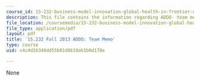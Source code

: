 ```yaml
---
course_id: 15-232-business-model-innovation-global-health-in-frontier-markets-fall-2013
description: This file contains the information regarding ADDO- team memo.
file_location: /coursemedia/15-232-business-model-innovation-global-health-in-frontier-markets-fall-2013/c4c4d16340dd55b01d8619ab1b6d170e_MIT15_232F13_t1_memo.pdf
file_type: application/pdf
layout: pdf
title: '15.232 Fall 2013 ADDO: Team Memo'
type: course
uid: c4c4d16340dd55b01d8619ab1b6d170e

---
```

None